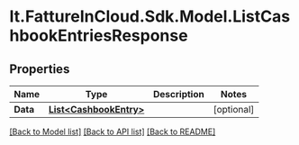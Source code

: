 # It.FattureInCloud.Sdk.Model.ListCashbookEntriesResponse

## Properties

Name | Type | Description | Notes
------------ | ------------- | ------------- | -------------
**Data** | [**List&lt;CashbookEntry&gt;**](CashbookEntry.md) |  | [optional] 

[[Back to Model list]](../README.md#documentation-for-models) [[Back to API list]](../README.md#documentation-for-api-endpoints) [[Back to README]](../README.md)

